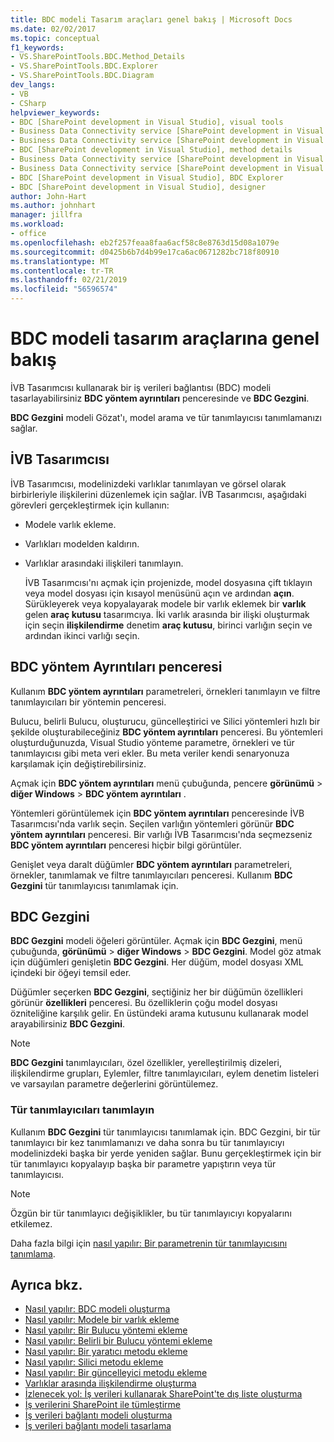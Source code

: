 ```yaml
---
title: BDC modeli Tasarım araçları genel bakış | Microsoft Docs
ms.date: 02/02/2017
ms.topic: conceptual
f1_keywords:
- VS.SharePointTools.BDC.Method_Details
- VS.SharePointTools.BDC.Explorer
- VS.SharePointTools.BDC.Diagram
dev_langs:
- VB
- CSharp
helpviewer_keywords:
- BDC [SharePoint development in Visual Studio], visual tools
- Business Data Connectivity service [SharePoint development in Visual Studio], visual tools
- Business Data Connectivity service [SharePoint development in Visual Studio], BDC Explorer
- BDC [SharePoint development in Visual Studio], method details
- Business Data Connectivity service [SharePoint development in Visual Studio], designer
- Business Data Connectivity service [SharePoint development in Visual Studio], method details
- BDC [SharePoint development in Visual Studio], BDC Explorer
- BDC [SharePoint development in Visual Studio], designer
author: John-Hart
ms.author: johnhart
manager: jillfra
ms.workload:
- office
ms.openlocfilehash: eb2f257feaa8faa6acf58c8e8763d15d08a1079e
ms.sourcegitcommit: d0425b6b7d4b99e17ca6ac0671282bc718f80910
ms.translationtype: MT
ms.contentlocale: tr-TR
ms.lasthandoff: 02/21/2019
ms.locfileid: "56596574"
---
```

# <a name="bdc-model-design-tools-overview"></a>BDC modeli tasarım araçlarına genel bakış
  İVB Tasarımcısı kullanarak bir iş verileri bağlantısı (BDC) modeli tasarlayabilirsiniz **BDC yöntem ayrıntıları** penceresinde ve **BDC Gezgini**.

 **BDC Gezgini** modeli Gözat'ı, model arama ve tür tanımlayıcısı tanımlamanızı sağlar.

## <a name="bdc-designer"></a>İVB Tasarımcısı
 İVB Tasarımcısı, modelinizdeki varlıklar tanımlayan ve görsel olarak birbirleriyle ilişkilerini düzenlemek için sağlar. İVB Tasarımcısı, aşağıdaki görevleri gerçekleştirmek için kullanın:

- Modele varlık ekleme.

- Varlıkları modelden kaldırın.

- Varlıklar arasındaki ilişkileri tanımlayın.

  İVB Tasarımcısı'nı açmak için projenizde, model dosyasına çift tıklayın veya model dosyası için kısayol menüsünü açın ve ardından **açın**. Sürükleyerek veya kopyalayarak modele bir varlık eklemek bir **varlık** gelen **araç kutusu** tasarımcıya. İki varlık arasında bir ilişki oluşturmak için seçin **ilişkilendirme** denetim **araç kutusu**, birinci varlığın seçin ve ardından ikinci varlığı seçin.

## <a name="bdc-method-details-window"></a>BDC yöntem Ayrıntıları penceresi
 Kullanım **BDC yöntem ayrıntıları** parametreleri, örnekleri tanımlayın ve filtre tanımlayıcıları bir yöntemin penceresi.

 Bulucu, belirli Bulucu, oluşturucu, güncelleştirici ve Silici yöntemleri hızlı bir şekilde oluşturabileceğiniz **BDC yöntem ayrıntıları** penceresi. Bu yöntemleri oluşturduğunuzda, Visual Studio yönteme parametre, örnekleri ve tür tanımlayıcısı gibi meta veri ekler. Bu meta veriler kendi senaryonuza karşılamak için değiştirebilirsiniz.

 Açmak için **BDC yöntem ayrıntıları** menü çubuğunda, pencere **görünümü** > **diğer Windows** > **BDC yöntem ayrıntıları** .

 Yöntemleri görüntülemek için **BDC yöntem ayrıntıları** penceresinde İVB Tasarımcısı'nda varlık seçin. Seçilen varlığın yöntemleri görünür **BDC yöntem ayrıntıları** penceresi. Bir varlığı İVB Tasarımcısı'nda seçmezseniz **BDC yöntem ayrıntıları** penceresi hiçbir bilgi görüntüler.

 Genişlet veya daralt düğümler **BDC yöntem ayrıntıları** parametreleri, örnekler, tanımlamak ve filtre tanımlayıcıları penceresi. Kullanım **BDC Gezgini** tür tanımlayıcısı tanımlamak için.

## <a name="bdc-explorer"></a>BDC Gezgini
 **BDC Gezgini** modeli öğeleri görüntüler. Açmak için **BDC Gezgini**, menü çubuğunda, **görünümü** > **diğer Windows** > **BDC Gezgini**. Model göz atmak için düğümleri genişletin **BDC Gezgini**. Her düğüm, model dosyası XML içindeki bir öğeyi temsil eder.

 Düğümler seçerken **BDC Gezgini**, seçtiğiniz her bir düğümün özellikleri görünür **özellikleri** penceresi. Bu özelliklerin çoğu model dosyası özniteliğine karşılık gelir. En üstündeki arama kutusunu kullanarak model arayabilirsiniz **BDC Gezgini**.

> [!NOTE]
>  **BDC Gezgini** tanımlayıcıları, özel özellikler, yerelleştirilmiş dizeleri, ilişkilendirme grupları, Eylemler, filtre tanımlayıcıları, eylem denetim listeleri ve varsayılan parametre değerlerini görüntülemez.

### <a name="define-type-descriptors"></a>Tür tanımlayıcıları tanımlayın
 Kullanım **BDC Gezgini** tür tanımlayıcısı tanımlamak için. BDC Gezgini, bir tür tanımlayıcı bir kez tanımlamanızı ve daha sonra bu tür tanımlayıcıyı modelinizdeki başka bir yerde yeniden sağlar. Bunu gerçekleştirmek için bir tür tanımlayıcı kopyalayıp başka bir parametre yapıştırın veya tür tanımlayıcısı.

> [!NOTE]
>  Özgün bir tür tanımlayıcı değişiklikler, bu tür tanımlayıcıyı kopyalarını etkilemez.

 Daha fazla bilgi için [nasıl yapılır: Bir parametrenin tür tanımlayıcısını tanımlama](../sharepoint/how-to-define-the-type-descriptor-of-a-parameter.md).

## <a name="see-also"></a>Ayrıca bkz.
- [Nasıl yapılır: BDC modeli oluşturma](../sharepoint/how-to-create-a-bdc-model.md)
- [Nasıl yapılır: Modele bir varlık ekleme](../sharepoint/how-to-add-an-entity-to-a-model.md)
- [Nasıl yapılır: Bir Bulucu yöntemi ekleme](../sharepoint/how-to-add-a-finder-method.md)
- [Nasıl yapılır: Belirli bir Bulucu yöntemi ekleme](../sharepoint/how-to-add-a-specific-finder-method.md)
- [Nasıl yapılır: Bir yaratıcı metodu ekleme](../sharepoint/how-to-add-a-creator-method.md)
- [Nasıl yapılır: Silici metodu ekleme](../sharepoint/how-to-add-a-deleter-method.md)
- [Nasıl yapılır: Bir güncelleyici metodu ekleme](../sharepoint/how-to-add-an-updater-method.md)
- [Varlıklar arasında ilişkilendirme oluşturma](../sharepoint/creating-an-association-between-entities.md)
- [İzlenecek yol: İş verileri kullanarak SharePoint'te dış liste oluşturma](../sharepoint/walkthrough-creating-an-external-list-in-sharepoint-by-using-business-data.md)
- [İş verilerini SharePoint ile tümleştirme](../sharepoint/integrating-business-data-into-sharepoint.md)
- [İş verileri bağlantı modeli oluşturma](../sharepoint/creating-a-business-data-connectivity-model.md)
- [İş verileri bağlantı modeli tasarlama](../sharepoint/designing-a-business-data-connectivity-model.md)
